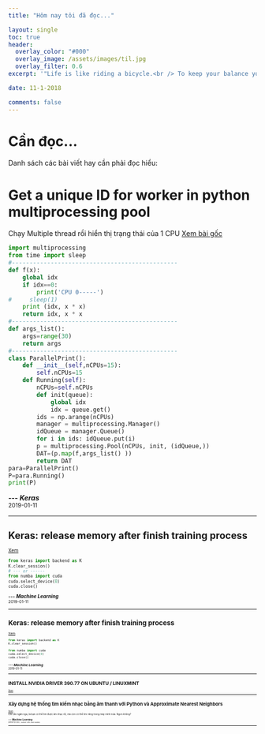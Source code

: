 ```yaml
---
title: "Hôm nay tôi đã đọc..."

layout: single
toc: true
header:
  overlay_color: "#000"
  overlay_image: /assets/images/til.jpg
  overlay_filter: 0.6
excerpt: '"Life is like riding a bicycle.<br /> To keep your balance you must keep moving."<br />**---<cite>Albert Einstein</cite>**'

date: 11-1-2018

comments: false
---
```

# Cần đọc...

Danh sách các bài viết hay cần phải đọc hiểu:

# Get a unique ID for worker in python multiprocessing pool

Chạy Multiple thread rồi hiển thị trạng thái của 1 CPU
[Xem bài gốc](https://stackoverflow.com/questions/10190981/get-a-unique-id-for-worker-in-python-multiprocessing-pool)

```python
import multiprocessing
from time import sleep
#-----------------------------------------------
def f(x):
    global idx  
    if idx==0:
        print('CPU 0-----')
#     sleep(1)
    print (idx, x * x)
    return idx, x * x
#-----------------------------------------------
def args_list():
    args=range(30)
    return args
#-----------------------------------------------
class ParallelPrint():
    def __init__(self,nCPUs=15):
        self.nCPUs=15
    def Running(self):
        nCPUs=self.nCPUs
        def init(queue):
            global idx
            idx = queue.get()
        ids = np.arange(nCPUs)
        manager = multiprocessing.Manager()
        idQueue = manager.Queue()
        for i in ids: idQueue.put(i)
        p = multiprocessing.Pool(nCPUs, init, (idQueue,))
        DAT=(p.map(f,args_list() ))
        return DAT
para=ParallelPrint()
P=para.Running()
print(P)
```
**---<cite> Keras</cite>**<br/>
<small>2019-01-11<small>
<hr/>

# Keras: release memory after finish training process

[Xem](https://stackoverflow.com/questions/51005147/keras-release-memory-after-finish-training-process)
```python
from keras import backend as K
K.clear_session()
# --- or ------
from numba import cuda
cuda.select_device(0)
cuda.close()
```

**---<cite> Machine Learning</cite>**<br />
<small>2019-01-11<small>
<hr/>




# Keras: release memory after finish training process

[Xem](https://stackoverflow.com/questions/51005147/keras-release-memory-after-finish-training-process)
```python
from keras import backend as K
K.clear_session()

from numba import cuda
cuda.select_device(0)
cuda.close()
```

**---<cite> Machine Learning</cite>**<br />
<small>2019-01-11<small>
<hr/>



# INSTALL NVIDIA DRIVER 390.77 ON UBUNTU / LINUXMINT

[Xem](https://www.elinuxtutorials.com/2018/07/install-nvidia-driver-390-77-on-ubuntu-linuxmint/)
<hr/>

# Xây dựng hệ thống tìm kiếm nhạc bằng âm thanh với Python và Approximate Nearest Neighbors

[Xem](https://viblo.asia/p/xay-dung-he-thong-tim-kiem-nhac-bang-am-thanh-voi-python-va-approximate-nearest-neighbors-924lJbXWlPM?fbclid=IwAR34stRTf8iB-x-_asmUljiiVkQzHEjhbVV94V6xBae-HIRGF7UgPH8MjH8)<br />
Chỉ cần ngân nga, là bạn có thể tìm được âm nhạc rồi, mà còn có thể tìm riêng trong máy mình nữa. Ngon không?<br />

**---<cite> Machine Learning</cite>**<br />
<small>2018-12-24<small>
{: .notice--info .text-center}
<hr/>
